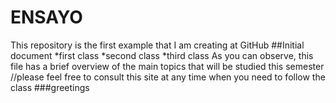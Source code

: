 # ENSAYO
This repository is the first example that I am creating at GitHub 
##Initial document
*first class
*second class
*third class
As you can observe, this file has a brief overview of the main topics that will be studied this semester
//please feel free to consult this site at any time when you need to follow the class
###greetings
